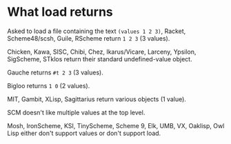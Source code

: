 # What load returns

Asked to load a file containing the text `(values 1 2 3)`, Racket, Scheme48/scsh, Guile, RScheme return `1 2 3` (3 values).

Chicken, Kawa, SISC, Chibi, Chez, Ikarus/Vicare, Larceny, Ypsilon, SigScheme, STklos return their standard
undefined-value object.

Gauche returns `#t 2 3` (3 values).

Bigloo returns `1 0` (2 values).

MIT, Gambit, XLisp, Sagittarius return various objects (1 value).

SCM doesn't like multiple values at the top level.

Mosh, IronScheme, KSI, TinyScheme, Scheme 9, Elk, UMB, VX, Oaklisp, Owl Lisp either don't support values or don't support load.
